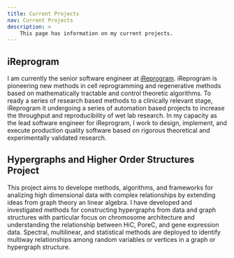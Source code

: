 ```yaml
---
title: Current Projects
nav: Current Projects
description: >
    This page has information on my current projects.
---
```


## iReprogram
I am currently the senior software engineer at [iReprogram](https://ireprogram.com/). iReprogram is pioneering new methods in cell reprogramming and regenerative methods based on mathematically tractable and control theoretic algorithms. To ready a series of research based methods to a clinically relevant stage, iReprogram it undergoing a series of automation based projects to increase the throughput and reproducibility of wet lab research. In my capacity as the lead software engineer for iReprogram, I work to design, implement, and execute production quality software based on rigorous theoretical and experimentally validated research.

## Hypergraphs and Higher Order Structures Project
This project aims to develope methods, algorithms, and frameworks for analizing high dimensional data with complex relationships by extending ideas from graph theory an linear algebra. I have developed and investigated methods for constructing hypergraphs from data and graph structures with particular focus on chromosome architecture and understanding the relationship between HiC, PoreC, and gene expression data. Spectral, multilinear, and statistical methods are deployed to identify multiway relationships among random variables or vertices in a graph or hypergraph structure.
